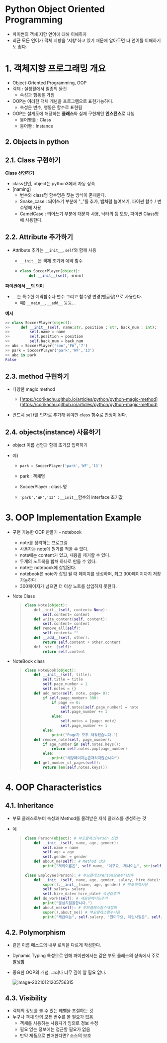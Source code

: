# Python Object Oriented Programming

- 파이썬의 객체 지향 언어에 대해 이해하자
- 최근 모든 언어가 객체 지향을 '지향'하고 있기 때문에 알아두면 타 언어를 이해하기도 쉽다.



# 1. 객체지향 프로그래밍 개요

- Object-Oriented Programming, OOP
- 객체 : 실생활에서 일종의 물건
  - 속성과 행동을 가짐
- OOP는 이러한 객체 개념을 프로그램으로 표현가능하다. 
  - 속성은 변수, 행동은 함수로 표현됨
- OOP는 설계도에 해당하는 **클래스**와 실제 구현체인 **인스턴스**로 나뉨
  - 붕어빵틀 : Class
  - 붕어빵 : Instance



## 2. Objects in python

## 2.1. Class 구현하기

**Class 선언하기**

- class선언, object는 python3에서 자동 상속
- [naming]
  - 변수와 class명 함수명은 짓는 방식이 존재한다.
  - Snake_case : 띄어쓰기 부분에 "_"를 추가, 뱀처럼 늘여쓰기, 파이썬 함수 / 변수명에 사용
  - CamelCase : 띄어쓰기 부분에 대문자 사용, 낙타의 등 모양, 파이썬 Class명에 사용한다. 

## 2.2. Attribute 추가하기

- Attribute 추가는 `__init__`, `self`와 함께 사용

  - `__init__`은 객체 초기화 예약 함수

  - ```python
    class SoccerPlayer(object):
        def __init__(self, ㅌㅌㅌ)
    ```



**파이썬에서 `__`의 의미**

- `__`는 특수한 예약함수나 변수 그리고 함수명 변경(맨글링)으로 사용한다.
  - 예) `__main__`, `__add__` 등등...

 **예시**

```python
>> class SoccerPlayer(object):
>>     def __init__(self, name:str, position : str, back_num : int):
>>         self.name = name
>>         self.position = position
>>         self.back_num = back_num
>> abc = SoccerPlayer('son','FW','7')
>> park = SoccerPlayer('park','WF','13')
>> abc is park
False
```

## 2.3. method 구현하기

- 다양한 magic method
  - [https://corikachu.github.io/articles/python/python-magic-method](https://corikachu.github.io/articles/python/python-magic-method)

- 반드시 `self`를 인자로 추가해 줘야만 class 함수로 인정이 된다. 



## 2.4. objects(instance) 사용하기

- object 이름 선언과 함께 초기값 입력하기

- 예)

  - ```python
    park = SoccerPlayer('park','WF','13')
    ```

  - park : 객체명

  - SoccerPlayer : class 명

  - `'park','WF','13' `:  `__init__`함수의 interface 초기값



# 3. OOP Implementation Example

- 구현 가능한 OOP 만들기 - notebook

  - note를 정리하는 프로그램
  - 사용자는 note에 뭔가를 적을 수 있다. 
  - note에는 content가 있고, 내용을 제거할 수 있다. 
  - 두개의 노트북을 합쳐 하나로 만들 수 있다. 
  - note는 notebook에 삽입된다.
  - notebook은 note가 삽입 될 때 페이지를 생성하며, 최고 300페이지까지 저장 가능하다
  - 300페이지가 넘으면 더 이상 노트를 삽입하지 못한다. 

- Note Class

  > ```python
  > class Note(object):
  >     def__init__(self, content= None):
  >         self.content= content
  >     def write_content(self, content):
  >         self.content= content
  >     def remove_all(self):
  >         self.content= ""
  >     def __add__(self, other):
  >         return self.content + other.content
  > 	def__str__(self):
  >         return self.content
  > ```

- NoteBook class

  > ```python
  > class NoteBook(object):
  >     def __init__(self, title):
  >         self.title = title
  >         self.page_number = 1
  >         self.notes = {}
  >     def add_note(self, note, page= 0):
  >         if self.page_number< 300:
  >             if page == 0:
  >                 self.notes[self.page_number] = note
  >                 self.page_number += 1
  >             else:
  >                 self.notes = {page: note}
  >                 self.page_number += 1
  >         else:
  >             print("Page가 모두 채워졌습니다.")
  >     def remove_note(self, page_number):
  > 		if age_number in self.notes.keys():
  >             return self.notes.pop(page_number)
  >         else:
  >             print("해당페이지는존재하지않습니다")
  >     def get_number_of_pages(self):
  >         return len(self.notes.keys())
  > ```



# 4. OOP Characteristics

## 4.1. Inheritance

- 부모 클래스로부터 속성과 Method를 물려받은 자식 클래스를 생성하는 것

- 예

  > ```python
  > class Person(object): # 부모클래스Person 선언
  >     def __init__(self, name, age, gender):
  >         self.name = name
  >         self.age = age
  >         self.gender = gender
  >     def about_me(self): # Method 선언
  >         print("저의이름은", self.name, "이구요, 제나이는", str(self.age), "살입니다.")
  >         
  > class Employee(Person): # 부모클래스Person으로부터상속
  >     def __init__(self, name, age, gender, salary, hire_date):
  >         super().__init__(name, age, gender) # 부모객체사용
  >         self.salary= salary
  >         self.hire_date= hire_date# 속성값추가
  >     def do_work(self): # 새로운메서드추가
  >         print("열심히일을합니다.")
  >     def about_me(self): # 부모클래스함수재정의
  >         super().about_me() # 부모클래스함수사용
  >         print("제급여는", self.salary, "원이구요, 제입사일은", self.hire_date, " 입니다.")
  > ```

  

## 4.2. Polymorphism

- 같은 이름 메소드의 내부 로직을 다르게 작성한다. 

- Dynamic Typing 특성으로 인해 파이썬에서는 같은 부모 클래스의 상속에서 주로 발생함

- 중요한 OOP의 개념, 그러나 너무 깊이 알 필요 없다. 

  ![image-20210121205756315](https://user-images.githubusercontent.com/38639633/105348253-669f5800-5c2b-11eb-9db0-14651e761967.png)

  

## 4.3. Visibility

- 객체의 정보를 볼 수 있는 레벨을 조절하는 것
- 누구나 객체 안의 모든 변수를 볼 필요가 없음
  - 객체를 사용하는 사용자가 임의로 정보 수정
  - 필요 없는 정보에는 접근할 필요가 없음
  - 만약 제품으로 판매한다면? 소스의 보호

























